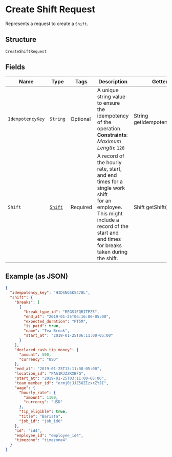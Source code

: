 
# Create Shift Request

Represents a request to create a `Shift`.

## Structure

`CreateShiftRequest`

## Fields

| Name | Type | Tags | Description | Getter |
|  --- | --- | --- | --- | --- |
| `IdempotencyKey` | `String` | Optional | A unique string value to ensure the idempotency of the operation.<br>**Constraints**: *Maximum Length*: `128` | String getIdempotencyKey() |
| `Shift` | [`Shift`](../../doc/models/shift.md) | Required | A record of the hourly rate, start, and end times for a single work shift<br>for an employee. This might include a record of the start and end times for breaks<br>taken during the shift. | Shift getShift() |

## Example (as JSON)

```json
{
  "idempotency_key": "HIDSNG5KS478L",
  "shift": {
    "breaks": [
      {
        "break_type_id": "REGS1EQR1TPZ5",
        "end_at": "2019-01-25T06:16:00-05:00",
        "expected_duration": "PT5M",
        "is_paid": true,
        "name": "Tea Break",
        "start_at": "2019-01-25T06:11:00-05:00"
      }
    ],
    "declared_cash_tip_money": {
      "amount": 500,
      "currency": "USD"
    },
    "end_at": "2019-01-25T13:11:00-05:00",
    "location_id": "PAA1RJZZKXBFG",
    "start_at": "2019-01-25T03:11:00-05:00",
    "team_member_id": "ormj0jJJZ5OZIzxrZYJI",
    "wage": {
      "hourly_rate": {
        "amount": 1100,
        "currency": "USD"
      },
      "tip_eligible": true,
      "title": "Barista",
      "job_id": "job_id0"
    },
    "id": "id4",
    "employee_id": "employee_id4",
    "timezone": "timezone4"
  }
}
```

